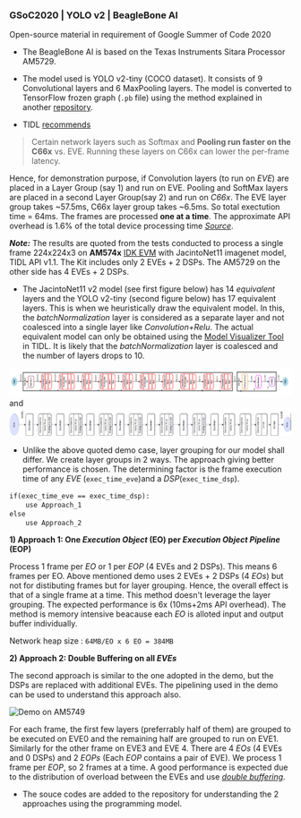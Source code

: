 ### GSoC2020 | YOLO v2 | BeagleBone AI 

Open-source material in requirement of Google Summer of Code 2020

* The BeagleBone AI is based on the Texas Instruments Sitara Processor AM5729.

* The model used is YOLO v2-tiny (COCO dataset). It consists of 9 Convolutional layers and 6 MaxPooling layers. The model is converted to TensorFlow frozen graph (`.pb` file) using the method explained in another [repository](). 

* TIDL [recommends](http://downloads.ti.com/mctools/esd/docs/tidl-api/using_api.html#frame-split-across-eos) 
> Certain network layers such as Softmax and **Pooling run faster on the C66x** vs. EVE. Running these layers on C66x can lower the per-frame latency.

 Hence, for demonstration purpose, if Convolution layers (to run on _EVE_) are placed in a Layer Group (say 1) and run on EVE. Pooling and SoftMax layers are placed in a second Layer Group(say 2) and run on _C66x_. The EVE layer group takes ~57.5ms, C66x layer group takes ~6.5ms. So total exectution time = 64ms. The frames are processed **one at a time**. The approximate API overhead is 1.6% of the total device processing time _[Source](http://downloads.ti.com/mctools/esd/docs/tidl-api/example.html#imagenet)_. 

_**Note:**_ The results are quoted from the tests conducted to process a single frame 224x224x3 on **AM574x** [IDK EVM](https://www.ti.com/tool/TMDSIDK574) with JacintoNet11 imagenet model, TIDL API v1.1. 
The Kit includes only 2 EVEs + 2 DSPs. The AM5729 on the other side has 4 EVEs + 2 DSPs.

* The JacintoNet11 v2 model (see first figure below) has 14 _equivalent_ layers and the YOLO v2-tiny (second figure below) has 17 equivalent layers. This is when we heuristically draw the equivalent model. In this, the _batchNormalization_ layer is considered as a separate layer and not coalesced into a single layer like _Convolution+Relu_. The actual equivalent model can only be obtained using the [Model Visualizer Tool]() in TIDL. It is likely that the _batchNormalization_ layer is coalesced and the number of layers drops to 10.

![JacintoNet11v2](https://github.com/PrashantDandriyal/GSoC2020_YOLOModelsOnTheBB_AI/blob/master/Jacinto11v2.png) and ![yolov2tiny](https://github.com/PrashantDandriyal/GSoC2020_YOLOModelsOnTheBB_AI/blob/master/yolov2Tiny_arch.png)

* Unlike the above quoted demo case, layer grouping for our model shall differ. We create layer groups in 2 ways. The approach giving better performance is chosen. The determining factor is the frame execution time of any _EVE_ (`exec_time_eve`)and a _DSP_(`exec_time_dsp`).

```
if(exec_time_eve == exec_time_dsp):
	use Approach_1
else
	use Approach_2
```

 **1) Approach 1: One _Execution Object_ (EO) per _Execution Object Pipeline_ (EOP)** 

 Process 1 frame per _EO_ or 1 per _EOP_ (4 EVEs and 2 DSPs). This means 6 frames per EO. Above mentioned demo uses 2 EVEs + 2 DSPs (4 _EOs_) but not for distibuting frames but for layer grouping. Hence, the overall effect is that of a single frame at a time. This method doesn't leverage the layer grouping. The expected performance is 6x (10ms+2ms API overhead). The method is memory intensive beacause each _EO_ is alloted input and output buffer individually. 

Network heap size : `64MB/EO x 6 EO = 384MB`

  **2) Approach 2: Double Buffering on all _EVEs_**

The second approach is similar to the one adopted in the demo, but the DSPs are replaced with additional EVEs. The pipelining used in the demo can be used to understand this approach also.

![Demo on AM5749](http://downloads.ti.com/mctools/esd/docs/tidl-api/_images/tidl-frame-across-eos-opt.png)

For each frame, the first few layers (preferrably half of them) are grouped to be executed on EVE0 and the remaining half are grouped to run on EVE1. Similarly for the other frame on EVE3 and EVE 4. There are 4 _EOs_ (4 EVEs and 0 DSPs) and 2 _EOPs_ (Each _EOP_ contains a pair of EVE). We process 1 frame per _EOP_, so 2 frames at a time. A good performance is expected due to the  distribution of overload between the EVEs and use  [_double buffering_](http://downloads.ti.com/mctools/esd/docs/tidl-api/using_api.html#using-eops-for-double-buffering). 

* The souce codes are added to the repository for understanding the 2 approaches using the programming model.
 



